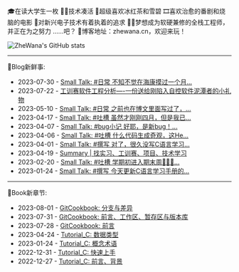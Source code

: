 🎓在读大学生一枚
👨‍💻技术凑活
🧃超级喜欢冰红茶和雪碧
🎞喜欢治愈的番剧和烧脑的电影
🎌对新兴电子技术有着执着的追求
👨‍🔧梦想成为软硬兼修的全栈工程师，并正在为之努力
  ……吧？
👋博客地址：zhewana.cn，欢迎来玩！

![ZheWana's GitHub stats](https://github-readme-stats.vercel.app/api?username=ZheWana&show_icons=true&theme=dark)

<!-- Python Anchor -->
***
🎃Blog新鲜事: 
* 2023-07-30 - [Small Talk: #日常 不知不觉在海康摸过一个月...](https://zhewana.cn/?note=573)
* 2023-07-22 - [工训赛软件工程分析&#8212;-一份送给刚陷入自控软件泥潭者的小礼物](https://zhewana.cn/?p=562)
* 2023-05-10 - [Small Talk: #日常 之前也在博文里面写过了，...](https://zhewana.cn/?note=558)
* 2023-04-17 - [Small Talk: #吐槽 虽然才刚刚四月，但是我已...](https://zhewana.cn/?note=538)
* 2023-04-07 - [Small Talk: #bug小记 好耶，是新bug！...](https://zhewana.cn/?note=535)
* 2023-04-06 - [Small Talk: #吐槽 什么代码生成奇观，这He...](https://zhewana.cn/?note=534)
* 2023-04-01 - [Small Talk: #撰写 对了，很久没写C语言学习...](https://zhewana.cn/?note=532)
* 2023-04-19 - [Summary &#124; 找实习、工训赛、项目、技术学习](https://zhewana.cn/?p=530)
* 2023-02-20 - [Small Talk: #吐槽 学期初进入期末周👏👏👏...](https://zhewana.cn/?note=527)
* 2023-01-24 - [Small Talk: #撰写 今天更新C语言学习手册的...](https://zhewana.cn/?note=524)
***
📕Book新章节: 
* 2023-08-01 - [GitCookbook: 分支与差异](https://doc.zhewana.cn)
* 2023-07-31 - [GitCookbook: 前言、工作区、暂存区与版本库](https://doc.zhewana.cn)
* 2023-07-28 - [GitCookbook: 前言](https://doc.zhewana.cn)
* 2023-04-24 - [Tutorial_C: 数据类型](https://doc.zhewana.cn)
* 2023-01-24 - [Tutorial_C: 概念术语](https://doc.zhewana.cn)
* 2022-12-31 - [Tutorial_C: 快速上手](https://doc.zhewana.cn)
* 2022-12-27 - [Tutorial_C: 前言、背景](https://doc.zhewana.cn)
